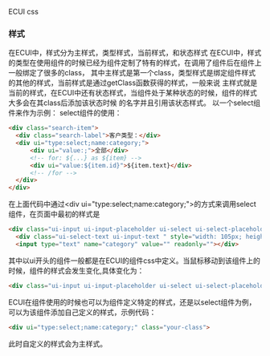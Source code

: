 ECUI css
### 样式
在ECUI中，样式分为主样式，类型样式，当前样式，和状态样式
在ECUI中，样式的类型在使用组件的时候已经为组件定制了特有的样式，在调用了组件后在组件上一般绑定了很多的class，
其中主样式是第一个class，类型样式是绑定组件样式的其他的样式，当前样式是通过getClass函数获得的样式，一般来说
主样式就是当前的样式，在ECUI中还有状态样式，当组件处于某种状态的时候，组件的样式大多会在其class后添加该状态时候
的名字并且引用该状态样式。
以一个select组件来作为示例：
select组件的使用：
```html
<div class="search-item">
  <div class="search-label">客户类型：</div>
  <div ui="type:select;name:category;">
      <div ui="value:;">全部</div>
      <!-- for: ${...} as ${item} -->
      <div ui="value:${item.id}">${item.text}</div>
      <!-- /for -->
  </div>
</div>
```
在上面代码中通过&lt;div ui="type:select;name:category;"&gt;的方式来调用select组件，在页面中最初的样式是
```html
<div class="ui-input ui-input-placeholder ui-select ui-select-placeholder">
  <div class="ui-select-text ui-input-text " style="width: 105px; height: 30px;">全部</div>
  <input type="text" name="category" value="" readonly=""></div>
```
其中以ui开头的组件一般都是在ECUI的组件css中定义。当鼠标移动到该组件上的时候，组件的样式会发生变化,具体变化为：
```html
<div class="ui-input ui-input-placeholder ui-select ui-select-placeholder ui-input-hover ui-selelct-hover">
```
ECUI在组件使用的时候也可以为组件定义特定的样式，还是以select组件为例，可以为该组件添加自己定义的样式，示例代码：
```html
<div ui="type:select;name:category;" class="your-class">
```
此时自定义的样式会为主样式。

